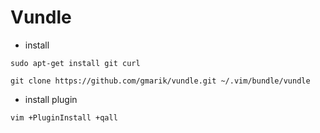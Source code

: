 # Vundle
- install

``sudo apt-get install git curl``

`git clone https://github.com/gmarik/vundle.git ~/.vim/bundle/vundle`

- install plugin

``vim +PluginInstall +qall``


